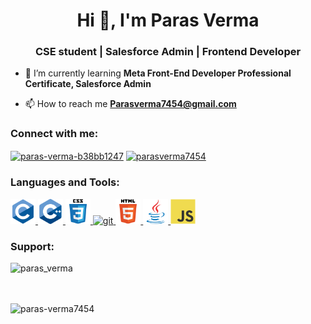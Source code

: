 <h1 align="center">Hi 👋, I'm Paras Verma</h1>
<h3 align="center">CSE student | Salesforce Admin | Frontend Developer</h3>

- 🌱 I’m currently learning **Meta Front-End Developer Professional Certificate, Salesforce Admin**

- 📫 How to reach me **Parasverma7454@gmail.com**

<h3 align="left">Connect with me:</h3>
<p align="left">
<a href="https://linkedin.com/in/paras-verma-b38bb1247" target="blank"><img align="center" src="https://raw.githubusercontent.com/rahuldkjain/github-profile-readme-generator/master/src/images/icons/Social/linked-in-alt.svg" alt="paras-verma-b38bb1247" height="30" width="40" /></a>
<a href="https://www.leetcode.com/parasverma7454" target="blank"><img align="center" src="https://raw.githubusercontent.com/rahuldkjain/github-profile-readme-generator/master/src/images/icons/Social/leet-code.svg" alt="parasverma7454" height="30" width="40" /></a>
</p>

<h3 align="left">Languages and Tools:</h3>
<p align="left"> <a href="https://www.cprogramming.com/" target="_blank" rel="noreferrer"> <img src="https://raw.githubusercontent.com/devicons/devicon/master/icons/c/c-original.svg" alt="c" width="40" height="40"/> </a> <a href="https://www.w3schools.com/cpp/" target="_blank" rel="noreferrer"> <img src="https://raw.githubusercontent.com/devicons/devicon/master/icons/cplusplus/cplusplus-original.svg" alt="cplusplus" width="40" height="40"/> </a> <a href="https://www.w3schools.com/css/" target="_blank" rel="noreferrer"> <img src="https://raw.githubusercontent.com/devicons/devicon/master/icons/css3/css3-original-wordmark.svg" alt="css3" width="40" height="40"/> </a> <a href="https://git-scm.com/" target="_blank" rel="noreferrer"> <img src="https://www.vectorlogo.zone/logos/git-scm/git-scm-icon.svg" alt="git" width="40" height="40"/> </a> <a href="https://www.w3.org/html/" target="_blank" rel="noreferrer"> <img src="https://raw.githubusercontent.com/devicons/devicon/master/icons/html5/html5-original-wordmark.svg" alt="html5" width="40" height="40"/> </a> <a href="https://www.java.com" target="_blank" rel="noreferrer"> <img src="https://raw.githubusercontent.com/devicons/devicon/master/icons/java/java-original.svg" alt="java" width="40" height="40"/> </a> <a href="https://developer.mozilla.org/en-US/docs/Web/JavaScript" target="_blank" rel="noreferrer"> <img src="https://raw.githubusercontent.com/devicons/devicon/master/icons/javascript/javascript-original.svg" alt="javascript" width="40" height="40"/> </a> </p>

<h3 align="left">Support:</h3>
<p><a href="https://www.buymeacoffee.com/paras_verma"> <img align="left" src="https://cdn.buymeacoffee.com/buttons/v2/default-yellow.png" height="50" width="210" alt="paras_verma" /></a></p><br><br><br>

<p><img align="left" src="https://github-readme-stats.vercel.app/api/top-langs?username=paras-verma7454&show_icons=true&locale=en&layout=compact" alt="paras-verma7454" /></p>
<!--
<p>&nbsp;<img align="center" src="https://github-readme-stats.vercel.app/api?username=paras-verma7454&show_icons=true&locale=en" alt="paras-verma7454" /></p>
-->
